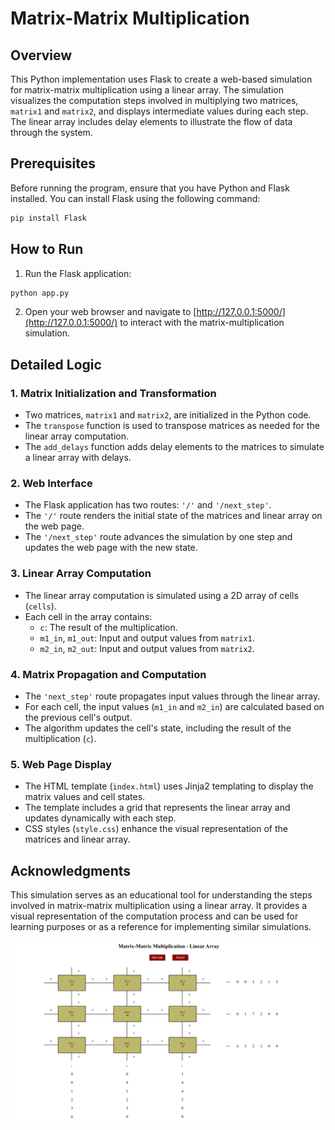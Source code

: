 # Matrix-Matrix Multiplication

## Overview

This Python implementation uses Flask to create a web-based simulation for matrix-matrix multiplication using a linear array. The simulation visualizes the computation steps involved in multiplying two matrices, `matrix1` and `matrix2`, and displays intermediate values during each step. The linear array includes delay elements to illustrate the flow of data through the system.

## Prerequisites

Before running the program, ensure that you have Python and Flask installed. You can install Flask using the following command:

```bash
pip install Flask
```

## How to Run

1. Run the Flask application:

```bash
python app.py
```

2. Open your web browser and navigate to [http://127.0.0.1:5000/](http://127.0.0.1:5000/) to interact with the matrix-multiplication simulation.

## Detailed Logic

### 1. Matrix Initialization and Transformation

- Two matrices, `matrix1` and `matrix2`, are initialized in the Python code.
- The `transpose` function is used to transpose matrices as needed for the linear array computation.
- The `add_delays` function adds delay elements to the matrices to simulate a linear array with delays.

### 2. Web Interface

- The Flask application has two routes: `'/'` and `'/next_step'`.
- The `'/'` route renders the initial state of the matrices and linear array on the web page.
- The `'/next_step'` route advances the simulation by one step and updates the web page with the new state.

### 3. Linear Array Computation

- The linear array computation is simulated using a 2D array of cells (`cells`).
- Each cell in the array contains:
  - `c`: The result of the multiplication.
  - `m1_in`, `m1_out`: Input and output values from `matrix1`.
  - `m2_in`, `m2_out`: Input and output values from `matrix2`.

### 4. Matrix Propagation and Computation

- The `'next_step'` route propagates input values through the linear array.
- For each cell, the input values (`m1_in` and `m2_in`) are calculated based on the previous cell's output.
- The algorithm updates the cell's state, including the result of the multiplication (`c`).

### 5. Web Page Display

- The HTML template (`index.html`) uses Jinja2 templating to display the matrix values and cell states.
- The template includes a grid that represents the linear array and updates dynamically with each step.
- CSS styles (`style.css`) enhance the visual representation of the matrices and linear array.

## Acknowledgments

This simulation serves as an educational tool for understanding the steps involved in matrix-matrix multiplication using a linear array. It provides a visual representation of the computation process and can be used for learning purposes or as a reference for implementing similar simulations.


![First page](https://github.com/IuliaVrabie/Matrix-Matrix-Multiplication/blob/668d8e317ddf1ca1e421eb0e44b87d7f63dc5aa2/mmm.png)
